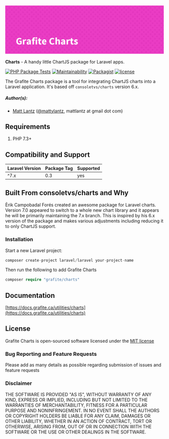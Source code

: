 ![Grafite Charts](GrafiteCharts-banner.png)

**Charts** - A handy little ChartJS package for Laravel apps.

[![PHP Package Tests](https://github.com/GrafiteInc/Charts/workflows/PHP%20Package%20Tests/badge.svg)](https://github.com/grafiteinc/charts/actions)
[![Maintainability](https://api.codeclimate.com/v1/badges/1f78223f1c3e16b59229/maintainability)](https://codeclimate.com/github/GrafiteInc/Charts/maintainability)
[![Packagist](https://img.shields.io/packagist/dt/grafite/charts.svg)](https://packagist.org/packages/grafite/charts)
[![license](https://img.shields.io/github/license/mashape/apistatus.svg)](https://packagist.org/packages/grafite/charts)

The Grafite Charts package is a tool for integrating ChartJS charts into a Laravel application. It's based off `consoletvs/charts` version 6.x.

##### Author(s):
* [Matt Lantz](https://github.com/mlantz) ([@mattylantz](http://twitter.com/mattylantz), mattlantz at gmail dot com)

## Requirements

1. PHP 7.3+

## Compatibility and Support

| Laravel Version | Package Tag | Supported |
|-----------------|-------------|-----------|
| ^7.x | 0.3 | yes |

## Built From consoletvs/charts and Why

Èrik Campobadal Forés created an awesome package for Laravel charts. Version 7.0 appeared to switch to a whole new chart library and it appears he will be primarily maintaining the 7.x branch. This is inspired by his 6.x version of the package and makes various adjustments including reducing it to only ChartJS support.

### Installation

Start a new Laravel project:
```php
composer create-project laravel/laravel your-project-name
```

Then run the following to add Grafite Charts
```php
composer require "grafite/charts"
```

## Documentation

[https://docs.grafite.ca/utilities/charts](https://docs.grafite.ca/utilities/charts)

## License
Grafite Charts is open-sourced software licensed under the [MIT license](http://opensource.org/licenses/MIT)

### Bug Reporting and Feature Requests
Please add as many details as possible regarding submission of issues and feature requests

### Disclaimer
THE SOFTWARE IS PROVIDED "AS IS", WITHOUT WARRANTY OF ANY KIND, EXPRESS OR IMPLIED, INCLUDING BUT NOT LIMITED TO THE WARRANTIES OF MERCHANTABILITY, FITNESS FOR A PARTICULAR PURPOSE AND NONINFRINGEMENT. IN NO EVENT SHALL THE AUTHORS OR COPYRIGHT HOLDERS BE LIABLE FOR ANY CLAIM, DAMAGES OR OTHER LIABILITY, WHETHER IN AN ACTION OF CONTRACT, TORT OR OTHERWISE, ARISING FROM, OUT OF OR IN CONNECTION WITH THE SOFTWARE OR THE USE OR OTHER DEALINGS IN THE SOFTWARE.
